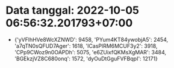# Data tanggal: 2022-10-05 06:56:32.201793+07:00

* {'yVFlhHVe8WcXZNWD': 9458, 'PYum4KT84ywobjA5': 2454, 'a7qTN0sQFUD7Ager': 1618, 'ICasPlRM6MCUF3y2': 3918, 'CPp9CWoz9n0OAPDh': 5075, 'e6ZUixfQKMsXgMAR': 3484, 'BGEkzjVZ8C680onq': 1572, 'dyOuDtGguFVFBqpI': 12171}
